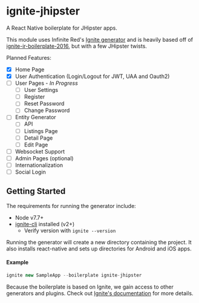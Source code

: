 # ignite-jhipster

A React Native boilerplate for JHipster apps.

This module uses Infinite Red's [Ignite generator](https://github.com/infinitered/ignite) and is heavily based off of [ignite-ir-boilerplate-2016](https://github.com/infinitered/ignite-ir-boilerplate-2016),
 but with a few JHipster twists.

Planned Features:

 - [x] Home Page
 - [x] User Authentication (Login/Logout for JWT, UAA and Oauth2)
 - [ ] User Pages - *In Progress*
     - [ ] User Settings
     - [ ] Register
     - [ ] Reset Password
     - [ ] Change Password
  
 - [ ] Entity Generator
     - [ ] API 
     - [ ] Listings Page
     - [ ] Detail Page
     - [ ] Edit Page
 
 - [ ] Websocket Support
 - [ ] Admin Pages (optional)
 - [ ] Internationalization
 - [ ] Social Login

## Getting Started
The requirements for running the generator include:
 - Node v7.7+
 - [ignite-cli](https://github.com/infinitered/ignite) installed (v2+)
    - Verify version with `ignite --version`

Running the generator will create a new directory containing the project.  It also installs react-native and sets up 
directories for Android and iOS apps.   

#### Example

```js
ignite new SampleApp --boilerplate ignite-jhipster
```

Because the boilerplate is based on Ignite, we gain access to other generators and plugins.  Check out
 [Ignite's documentation](https://github.com/infinitered/ignite/tree/master/docs) for more details. 